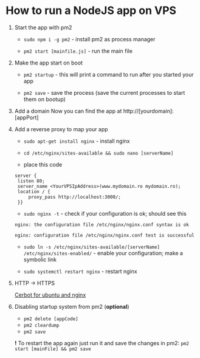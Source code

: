 # How to run a NodeJS app on VPS

1. Start the app with pm2

   - `sudo npm i -g pm2` - install pm2 as process manager

   - `pm2 start [mainfile.js]` - run the main file

2. Make the app start on boot

   - `pm2 startup` - this will print a command to run after you started your app

   - `pm2 save` - save the process (save the current processes to start them on bootup)

3. Add a domain
   Now you can find the app at http://[yourdomain]:[appPort]

4. Add a reverse proxy to map your app

   - `sudo apt-get install nginx` - install nginx

   - `cd /etc/nginx/sites-available && sudo nano [serverName]`

   - place this code

   ```
   server {
    listen 80;
    server_name <YourVPSIpAddress>(www.mydomain.ro mydomain.ro);
    location / {
        proxy_pass http://localhost:3000/;
    }}
   ```

   - `sudo nginx -t` - check if your configuration is ok; should see this

   ```
   nginx: the configuration file /etc/nginx/nginx.conf syntax is ok

   nginx: configuration file /etc/nginx/nginx.conf test is successful
   ```

   - `sudo ln -s /etc/nginx/sites-available/[serverName] /etc/nginx/sites-enabled/` - enable your configuration; make a symbolic link

   - `sudo systemctl restart nginx` - restart nginx

5) HTTP -> HTTPS

   [Cerbot for ubuntu and nginx](https://certbot.eff.org/lets-encrypt/ubuntubionic-nginx)

6) Disabling startup system from pm2 (**optional**)

   - `pm2 delete [appCode]`
   - `pm2 cleardump`
   - `pm2 save`

   **!** To restart the app again just run it and save the changes in pm2:
   `pm2 start [mainFile] && pm2 save`
